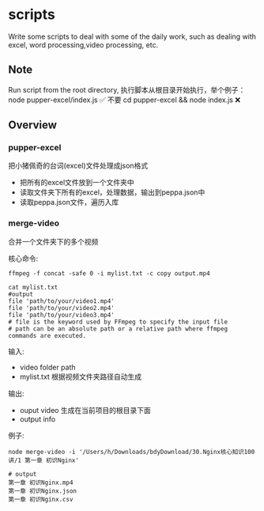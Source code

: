 # scripts
Write some scripts to deal with some of the daily work, such as dealing with excel, word processing,video processing, etc.

## Note
Run script from the root directory,
执行脚本从根目录开始执行，举个例子：  node pupper-excel/index.js ✅
不要  cd pupper-excel && node index.js ❌

## Overview

###  pupper-excel 
把小猪佩奇的台词(excel)文件处理成json格式

* 把所有的excel文件放到一个文件夹中
* 读取文件夹下所有的excel，处理数据，输出到peppa.json中
* 读取peppa.json文件，遍历入库

### merge-video

合并一个文件夹下的多个视频

核心命令:

```shell
ffmpeg -f concat -safe 0 -i mylist.txt -c copy output.mp4

cat mylist.txt
#output
file 'path/to/your/video1.mp4'
file 'path/to/your/video2.mp4'
file 'path/to/your/video3.mp4'
# file is the keyword used by FFmpeg to specify the input file
# path can be an absolute path or a relative path where ffmpeg commands are executed.

```

输入:

* video folder path
* mylist.txt      根据视频文件夹路径自动生成

 输出:

* ouput video    生成在当前项目的根目录下面
* output info

例子:

```shel
node merge-video -i '/Users/h/Downloads/bdyDownload/30.Nginx核心知识100讲/1 第一章 初识Nginx'  

# output
第一章 初识Nginx.mp4
第一章 初识Nginx.json
第一章 初识Nginx.csv
```
